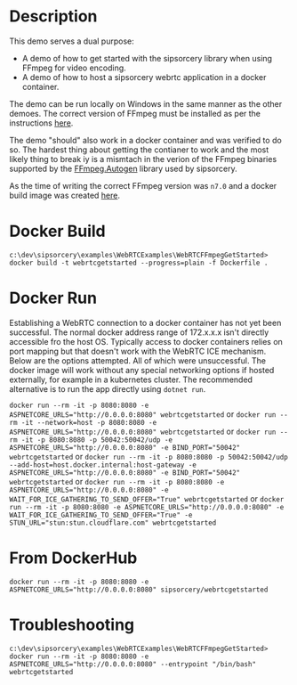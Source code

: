 # Description

This demo serves a dual purpose:

 - A demo of how to get started with the sipsorcery library when using FFmpeg for video encoding.
 - A demo of how to host a sipsorcery webrtc application in a docker container.
 
The demo can be run locally on Windows in the same manner as the other demoes. The correct version of FFmpeg must be installed as per the instructions [here](https://github.com/sipsorcery-org/SIPSorceryMedia.FFmpeg).

The demo "should" also work in a docker container and was verified to do so. The hardest thing about getting the contianer to work and the most likely thing to break iy
is a mismtach in the verion of the FFmpeg binaries supported by the [FFmpeg.Autogen](https://github.com/Ruslan-B/FFmpeg.AutoGen) library used by sipsorcery.

As the time of writing the correct FFmpeg version was `n7.0` and a docker build image was created [here](https://github.com/sipsorcery-org/SIPSorceryMedia.FFmpeg/tree/master/ffmpeg-build).

# Docker Build

`c:\dev\sipsorcery\examples\WebRTCExamples\WebRTCFFmpegGetStarted> docker build -t webrtcgetstarted --progress=plain -f Dockerfile .`

# Docker Run

Establishing a WebRTC connection to a docker container has not yet been successful. The normal docker address range of 172.x.x.x isn't directly accessible fro the host OS. Typically access to docker 
containers relies on port mapping but that doesn't work with the WebRTC ICE mechanism. Below are the options attempted. All of which were unsuccessful. The docker image will work without any special 
networking options if hosted externally, for example in a kubernetes cluster. The recommended alternative is to run the app directly using `dotnet run`.

`docker run --rm -it -p 8080:8080 -e ASPNETCORE_URLS="http://0.0.0.0:8080" webrtcgetstarted`
or
`docker run --rm -it --network=host -p 8080:8080 -e ASPNETCORE_URLS="http://0.0.0.0:8080" webrtcgetstarted`
or
`docker run --rm -it -p 8080:8080 -p 50042:50042/udp -e ASPNETCORE_URLS="http://0.0.0.0:8080" -e BIND_PORT="50042" webrtcgetstarted`
or
`docker run --rm -it -p 8080:8080 -p 50042:50042/udp --add-host=host.docker.internal:host-gateway -e ASPNETCORE_URLS="http://0.0.0.0:8080" -e BIND_PORT="50042" webrtcgetstarted`
or
`docker run --rm -it -p 8080:8080 -e ASPNETCORE_URLS="http://0.0.0.0:8080" -e WAIT_FOR_ICE_GATHERING_TO_SEND_OFFER="True" webrtcgetstarted`
or
`docker run --rm -it -p 8080:8080 -e ASPNETCORE_URLS="http://0.0.0.0:8080" -e WAIT_FOR_ICE_GATHERING_TO_SEND_OFFER="True" -e STUN_URL="stun:stun.cloudflare.com" webrtcgetstarted`

# From DockerHub

`docker run --rm -it -p 8080:8080 -e ASPNETCORE_URLS="http://0.0.0.0:8080" sipsorcery/webrtcgetstarted`

# Troubleshooting

`c:\dev\sipsorcery\examples\WebRTCExamples\WebRTCFFmpegGetStarted> docker run --rm -it -p 8080:8080 -e ASPNETCORE_URLS="http://0.0.0.0:8080" --entrypoint "/bin/bash" webrtcgetstarted`